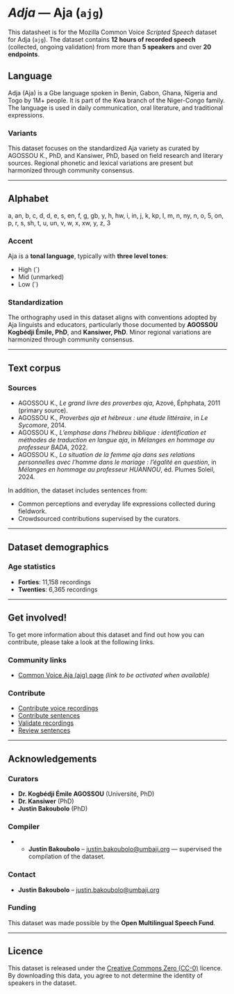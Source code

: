 # *Adja* — Aja (`ajg`)

This datasheet is for the Mozilla Common Voice *Scripted Speech* dataset  
for Adja (`ajg`). The dataset contains **12 hours of recorded speech** (collected, ongoing validation) from more than **5 speakers** and over **20 endpoints**.

## Language

Adja (Aja) is a Gbe language  spoken in Benin, Gabon, Ghana, Nigeria and Togo by 1M+ people. It is part of the Kwa branch of the Niger-Congo family. The language is used in daily communication, oral literature, and traditional expressions.

### Variants

This dataset focuses on the standardized Aja variety as curated by AGOSSOU K., PhD, and Kansiwer, PhD, based on field research and literary sources. Regional phonetic and lexical variations are present but harmonized through community consensus.

---

## Alphabet

a, an, b, c, d, d, e, s, en, f, g, gb, y, h, hw, i, in, j, k, kp, I, m, n, ny, n, o, 5, on, p, r, s, sh, t, u, un, v, w, x, xw, y, z, 3


### Accent

Aja is a **tonal language**, typically with **three level tones**:

- High (´)  
- Mid (unmarked)  
- Low (`)  

### Standardization

The orthography used in this dataset aligns with conventions adopted by Aja linguists and educators, particularly those documented by **AGOSSOU Kogbédji Émile, PhD**, and **Kansiwer, PhD**. Minor regional variations are harmonized through community consensus.

---

## Text corpus

### Sources


* AGOSSOU K., *Le grand livre des proverbes aja*, Azové, Éphphata, 2011 (primary source).  
* AGOSSOU K., *Proverbes aja et hébreux : une étude littéraire*, in *Le Sycomore*, 2014.  
* AGOSSOU K., *L’emphase dans l’hébreu biblique : identification et méthodes de traduction en langue aja*, in *Mélanges en hommage au professeur BADA*, 2022.  
* AGOSSOU K., *La situation de la femme aja dans ses relations personnelles avec l’homme dans le mariage : l’égalité en question*, in *Mélanges en hommage au professeur HUANNOU*, éd. Plumes Soleil, 2024.

In addition, the dataset includes sentences from:

* Common perceptions and everyday life expressions collected during fieldwork.  
* Crowdsourced contributions supervised by the curators.  

---

## Dataset demographics

### Age statistics

* **Forties**: 11,158 recordings  
* **Twenties**: 6,365 recordings

---

## Get involved!

To get more information about this dataset and find out how you can contribute, please take a look at the following links.

### Community links

* [Common Voice Aja (ajg) page](https://commonvoice.mozilla.org/ajg) *(link to be activated when available)*

### Contribute

* [Contribute voice recordings](https://commonvoice.mozilla.org/ajg/speak)  
* [Contribute sentences](https://commonvoice.mozilla.org/ajg/write)  
* [Validate recordings](https://commonvoice.mozilla.org/ajg/listen)  
* [Review sentences](https://commonvoice.mozilla.org/ajg/review)  

---

## Acknowledgements

### Curators

* **Dr. Kogbédji Émile AGOSSOU** (Université, PhD)  
* **Dr. Kansiwer** (PhD)  
* **Justin Bakoubolo** (PhD)  

### Compiler

* * **Justin Bakoubolo** – [justin.bakoubolo@umbaji.org](mailto:justin.bakoubolo@umbaji.org) — supervised the compilation of the dataset.

### Contact

* **Justin Bakoubolo** – [justin.bakoubolo@umbaji.org](mailto:justin.bakoubolo@umbaji.org)

### Funding

This dataset was made possible by the **Open Multilingual Speech Fund**.

---

## Licence

This dataset is released under the [Creative Commons Zero (CC-0)](https://creativecommons.org/public-domain/cc0/) licence.  
By downloading this data, you agree to not determine the identity of speakers in the dataset.
